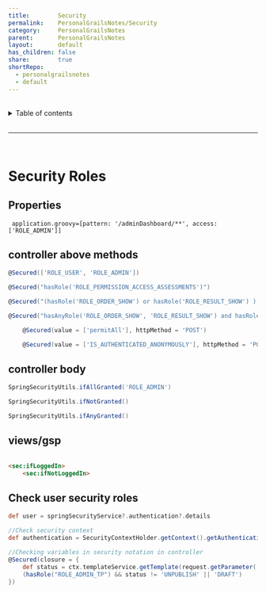 ```yaml
---
title:        Security
permalink:    PersonalGrailsNotes/Security
category:     PersonalGrailsNotes
parent:       PersonalGrailsNotes
layout:       default
has_children: false
share:        true
shortRepo:
  - personalgrailsnotes
  - default
---
```


<br/>    

<details markdown="block">    
<summary>    
Table of contents    
</summary>    
{: .text-delta }    
1. TOC    
{:toc}    
</details>    

<br/>    

***    

<br/>    

# Security Roles

## Properties

```properties    
 application.groovy=[pattern: '/adminDashboard/**', access: ['ROLE_ADMIN']]    
 ```    

## controller above methods

```groovy     
@Secured(['ROLE_USER', 'ROLE_ADMIN'])     
```    

```groovy     
@Secured("hasRole('ROLE_PERMISSION_ACCESS_ASSESSMENTS')")     
 ```    

 ```groovy     
@Secured("(hasRole('ROLE_ORDER_SHOW') or hasRole('ROLE_RESULT_SHOW') ) and hasRole('ROLE_PERMISSION_ACCESS_ASSESSMENTS')")     
 ```    

 ```groovy     
@Secured("hasAnyRole('ROLE_ORDER_SHOW', 'ROLE_RESULT_SHOW') and hasRole('ROLE_PERMISSION_ACCESS_ASSESSMENTS')")    
```    

```groovy    
    @Secured(value = ['permitAll'], httpMethod = 'POST')    
```    

```groovy    
    @Secured(value = ['IS_AUTHENTICATED_ANONYMOUSLY'], httpMethod = 'POST')    
```    

## controller body

```groovy    
SpringSecurityUtils.ifAllGranted('ROLE_ADMIN')

SpringSecurityUtils.ifNotGranted()

SpringSecurityUtils.ifAnyGranted()     
```    

## views/gsp

```html    

<sec:ifLoggedIn>
    <sec:ifNotLoggedIn>     
```    

## Check user security roles

```groovy    
def user = springSecurityService?.authentication?.details

//Check security context     
def authentication = SecurityContextHolder.getContext().getAuthentication()

//Checking variables in security notation in controller     
@Secured(closure = {
    def status = ctx.templateService.getTemplate(request.getParameter('id')).status.name()
    (hasRole("ROLE_ADMIN_TP") && status != 'UNPUBLISH' || 'DRAFT')
})     
```